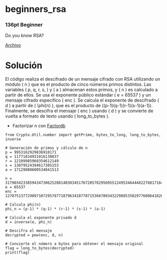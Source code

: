 # beginners_rsa
### 136pt Beginner

Do you know RSA?

[Archivo](../files/cry-beginners-rsa.zip) 

# Solución

El código realiza el descifrado de un mensaje cifrado con RSA utilizando un módulo \( n \) que es el producto de cinco números primos distintos. Las variables \( p, q, r, s, \) y \( a \) almacenan estos primos, y \( n \) es calculado a partir de ellos. Se usa el exponente público estándar \( e = 65537 \) y un mensaje cifrado específico \( enc \). Se calcula el exponente de descifrado \( d \) a partir de \( \phi(n) \), que es el producto de \((p-1)(q-1)(r-1)(s-1)(a-1)\). Finalmente, se descifra el mensaje \( enc \) usando \( d \) y se convierte de vuelta a formato de texto usando \( long_to_bytes \).

- Factorizar n con [Factordb](http://www.factordb.com/) 

```
from Crypto.Util.number import getPrime, bytes_to_long, long_to_bytes, inverse

# Generación de primos y cálculo de n 
p = 9953162929836910171
q = 11771834931016130837
r = 12109985960354612149
s = 13079524394617385153
a = 17129880600534041513

n = 317903423385943473062528814030345176720578295695512495346444822768171649361480819163749494400347
e = 65537
enc = 127075137729897107295787718796341877071536678034322988535029776806418266591167534816788125330265

# Calcula phi(n)
phi_n = (p-1) * (q-1) * (r-1) * (s-1) * (a-1)

# Calcula el exponente privado d
d = inverse(e, phi_n)

# Descifra el mensaje
decrypted = pow(enc, d, n)

# Convierte el número a bytes para obtener el mensaje original
flag = long_to_bytes(decrypted)
print(flag)
```
